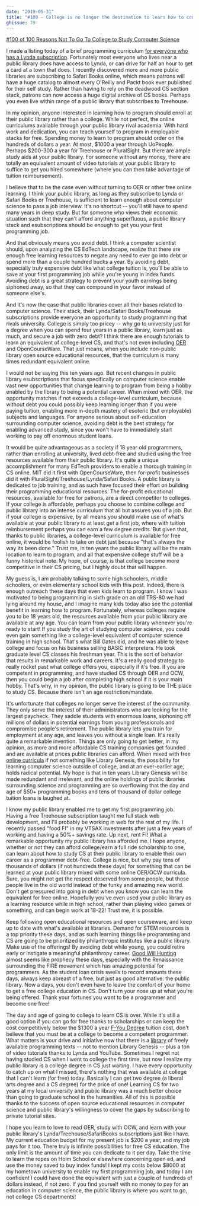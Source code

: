 ```yaml
---
date: "2019-05-31"
title: "#100 - College is no longer the destination to learn how to code - the public library is"
ghissue: 79
---
```


[#100 of 100 Reasons Not To Go To College to Study Computer Science](https://holm.school/new-blog-series/)

I made a listing today of a brief programming curriculum [for everyone who has a Lynda subscription](https://github.com/HolmSchool/lynda-curriculum). Fortunately most everyone who lives near a public library does have access to Lynda, or can drive for half an hour to get a card at a town that does. I recently discovered more and more public libraries are subscribing to Safari Books online, which means patrons will have a huge catalog to almost every O'Reilly and Packt book ever published for their self study. Rather than having to rely on the deadwood CS section stack, patrons can now access a huge digital archive of CS books. Perhaps you even live within range of a public library that subscribes to Treehouse.

In my opinion, anyone interested in learning how to program should enroll at their public library rather than a college. While not perfect, the online curriculums available through your public library rival academia. With hard work and dedication, you can teach yourself to program in employable stacks for free. Spending money to learn to program should order on the hundreds of dollars a year. At most, $1000 a year through UoPeople. Perhaps $200-300 a year for Treehouse or PluralSight. But there are ample study aids at your public library. For someone without any money, there are totally an equivalent amount of video tutorials at your public library to suffice to get you hired somewhere (where you can then take advantage of tuition reimbursement).

I believe that to be the case even without turning to OER or other free online learning. I think your public library, as long as they subscribe to Lynda or Safari Books or Treehouse, is sufficient to learn enough about computer science to pass a job interview. It's no shortcut -- you'll still have to spend many years in deep study. But for someone who views their economic situation such that they can't afford anything superfluous, a public library stack and esubscriptions should be enough to get you your first programming job.

And that obviously means you avoid debt. I think a computer scientist should, upon analyzing the CS EdTech landscape, realize that there are enough free learning resources to negate any need to ever go into debt or spend more than a couple hundred bucks a year. By avoiding debt, especially truly expensive debt like what college tuition is, you'll be able to save at your first programming job while you're young in index funds. Avoiding debt is a great strategy to prevent your youth earnings being siphoned away, so that they can compound in your favor instead of someone else's.

And it's now the case that public libraries cover all their bases related to computer science. Their stack, their Lynda/Safari Books/Treehouse subscriptions provide everyone an opportunity to study programming that rivals university. College is simply too pricey -- why go to university just for a degree when you can spend four years in a public library, learn just as much, and secure a job with zero debt? I think there are enough tutorials to learn an equivalent of college-level CS, and that's not even including [OER](https://github.com/holmschool/holmschool) and OpenCourseWare. That just means, when you include non-public library open source educational resources, that the curriculum is many times redundant equivalent online.

I would not be saying this ten years ago. But recent changes in public library esubscriptions that focus specifically on computer science enable vast new opportunities that change learning to program from being a hobby enabled by the library to being a potential career. When mixed with OER, the opportunity matches if not exceeds a college-level curriculum, because without debt you could possibly keep learning longer than if you were paying tuition, enabling more in-depth mastery of esoteric (but employable) subjects and languages. For anyone serious about self-education surrounding computer science, avoiding debt is the best strategy for enabling advanced study, since you won't have to immediately start working to pay off enormous student loans.

It would be quite advantageous as a society if 18 year old programmers, rather than enrolling at university, lived debt-free and studied using the free resources available from their public library. It's quite a unique accomplishment for many EdTech providers to enable a thorough training in CS online. MIT did it first with OpenCourseWare, then for-profit businesses did it with PluralSight/Treehouse/Lynda/Safari Books. A public library is dedicated to job training, and as such have focused their effort on building their programming educational resources. The for-profit educational resources, available for free for patrons, are a direct competitor to colleges. If your college is affordable, perhaps you choose to combine college and public library into an intense curriculum that all but assures you of a job. But if your college is expensive, by all means you should make use of what's available at your public library to at least get a first job, where with tuition reimbursement perhaps you can earn a few degree credits. But given that, thanks to public libraries, a college-level curriculum is available for free online, it would be foolish to take on debt just because "that's always the way its been done." Trust me, in ten years the public library will be the main location to learn to program, and all that expensive college stuff will be a funny historical note. My hope, of course, is that college become more competitive in their CS pricing, but I highly doubt that will happen.

My guess is, I am probably talking to some high schoolers, middle schoolers, or even elementary school kids with this post. Indeed, there is enough outreach these days that even kids learn to program. I know I was motivated to being programming in sixth grade on an old TRS-80 we had lying around my house, and I imagine many kids today also see the potential benefit in learning how to program. Fortunately, whereas colleges require you to be 18 years old, the resources available from your public library are available at any age. You can learn from your public library whenever you're ready to start! If you study the art of studying computer science, you could even gain something like a college-level equivalent of computer science training in high school. That's what Bill Gates did, and he was able to leave college and focus on his business selling BASIC interpreters. He took graduate level CS classes his freshman year. This is the sort of behavior that results in remarkable work and careers. It's a really good strategy to really rocket past what college offers you, especially if it's free. If you are competent in programming, and have studied CS through OER and OCW, then you could begin a job after completing high school if it is your main hobby. That's why, in my opinion, the public library is going to be THE place to study CS. Because there isn't an age restriction/mandate.

It's unfortunate that colleges no longer serve the interest of the community. They only serve the interest of their administrators who are looking for the largest paycheck. They saddle students with enormous loans, siphoning off millions of dollars in potential earnings from young professionals and compromise people's retirement. The public library lets you train for employment at any age, and leaves you without a single loan. It's really quite a remarkable invention. Things are only going to get better, in my opinion, as more and more affordable CS training companies get founded and are available at prices public libraries can afford. When mixed with free [online curricula](https://github.com/HolmSchool/free-computer-science-curricula) if not something like Library Genesis, the possibility for learning computer science outside of college, and at an ever-earlier age, holds radical potential. My hope is that in ten years Library Genesis will be made redundant and irrelevant, and the online holdings of public libraries surrounding science and programming are so overflowing that the day and age of $50+ programming books and tens of thousand of dollar college tuition loans is laughed at.

I know my public library enabled me to get my first programming job. Having a free Treehouse subscription taught me full stack web development, and I'll probably be working in web for the rest of my life. I recently passed "food FI" in my VTSAX investments after just a few years of working and having a 50%+ savings rate. Up next, rent FI! What a remarkable opportunity my public library has afforded me. I hope anyone, whether or not they can afford college/earn a full ride scholarship to one, can learn about how to study CS at their public library to enable their own career as a programmer debt-free. College is nice, but why pay tens of thousands of dollars (if not hundreds these days) for something that can be learned at your public library mixed with some online OER/OCW curricula. Sure, you might not get the respect deserved from some people, but those people live in the old world instead of the funky and amazing new world. Don't get pressured into going in debt when you know you can learn the equivalent for free online. Hopefully you've even used your public library as a learning resource while in high school, rather than playing video games or something, and can begin work at 18-22! Trust me, it is possible.

Keep following open educational resources and open courseware, and keep up to date with what's available at libraries. Demand for STEM resources is a top priority these days, and as such learning things like programming and CS are going to be prioritized by philanthropic institutes like a public library. Make use of the offerings! By avoiding debt while young, you could retire early or instigate a meaningful philanthropy career. [Good Will Hunting](https://www.youtube.com/watch?v=azM6xSTT2I0) almost seems like prophecy these days, especially with the Renaissance surrounding the FIRE movement which has amazing potential for programmers. As the student loan crisis swells to record amounts these days, always keep abreast of a free, but just as good alternative: the public library. Now a days, you don't even have to leave the comfort of your home to get a free college education in CS. Don't turn your nose up at what you're being offered. Thank your fortunes you want to be a programmer and become one free!

The day and age of going to college to learn CS is over. While it's still a good option if you can go for free thanks to scholarships or can keep the cost competitively below the $1300 a year [F-You Degree](https://holm.school/the-f-you-degree) tuition cost, don't believe that you must be at a college to become a competent programmer. What matters is your drive and initiative now that there is a [library](https://github.com/EbookFoundation/free-programming-books/blob/master/free-programming-books.md) of freely available programming texts -- not to mention Library Genesis  -- plus a ton of video tutorials thanks to Lynda and YouTube. Sometimes I regret not having studied CS when I went to college the first time, but now I realize my public library is a college degree in CS just waiting. I have every opportunity to catch up on what I missed, there's nothing that was available at college that I can't learn (for free) today. Basically I can get two degree (a liberal arts degree and a CS degree) for the price of one! Learning CS for two years at my local university and public library was a much better choice than going to graduate school in the humanities. All of this is possible thanks to the success of open source educational resources in computer science and public library's willingness to cover the gaps by subscribing to private tutorial sites.

I hope you learn to love to read OER, study with OCW, and learn with your public library's Lynda/Treehouse/SafariBooks subscriptions just like I have. My current education budget for my present job is $200 a year, and my job pays for it too. There truly is infinite possibilities for free CS education. The only limit is the amount of time you can dedicate to it per day. Take the time to learn the ropes on Holm School or elsewhere concerning open ed, and use the money saved to buy index funds! I kept my costs below $8000 at my hometown university to enable my first programming job, and today I am confident I could have done the equivalent with just a couple of hundreds of dollars instead, if not zero. If you find yourself with no money to pay for an education in computer science, the public library is where you want to go, not college CS departments!